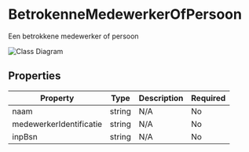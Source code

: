 # BetrokenneMedewerkerOfPersoon

Een betrokkene medewerker of persoon

![Class Diagram](https://github.com/CommonGateway/CustomerInteractionBundle/blob/taak-schema-expansion/docs/schema/klant.taak.betrokkeneMedewerkerOfPersoon.svg)

## Properties

| Property | Type | Description | Required |
|----------|------|-------------|----------|
| naam | string | N/A | No |
| medewerkerIdentificatie | string | N/A | No |
| inpBsn | string | N/A | No |
